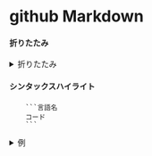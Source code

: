 # github Markdown

#### 折りたたみ
<details>
  <summary>折りたたみ</summary>

  ```
  <details>
  <summary>折りたたみ</summary>

  ↑空行を入れた方が良い
  内容内容内容内容内容
  </details>
  ```
</details>


#### シンタックスハイライト
```
	```言語名
	コード
	```
```
<details>
  <summary>例</summary>

  ```cpp
  #include <iostream>
  using namespace std;

  int main(){
    int a;

    cout << "Hello World" << endl;

    return 0;
  }
  ```
</details>


